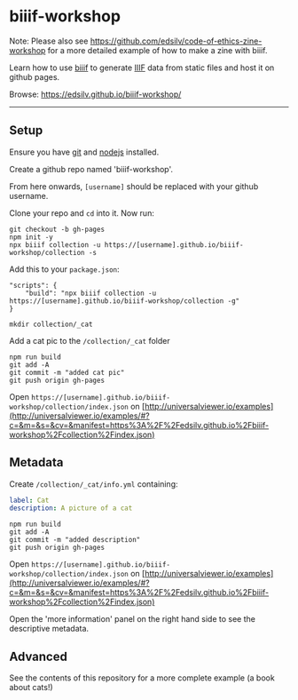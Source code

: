 # biiif-workshop

Note: Please also see https://github.com/edsilv/code-of-ethics-zine-workshop for a more detailed example of how to make a zine with biiif.

Learn how to use [biiif](https://github.com/edsilv/biiif) to generate [IIIF](http://iiif.io) data from static files and host it on github pages.

Browse: https://edsilv.github.io/biiif-workshop/

---

## Setup

Ensure you have [git](https://git-scm.com/) and [nodejs](https://nodejs.org/en/) installed.

Create a github repo named 'biiif-workshop'.

From here onwards, `[username]` should be replaced with your github username.

Clone your repo and `cd` into it. Now run:

    git checkout -b gh-pages
    npm init -y
    npx biiif collection -u https://[username].github.io/biiif-workshop/collection -s

Add this to your `package.json`:

```
"scripts": {
    "build": "npx biiif collection -u https://[username].github.io/biiif-workshop/collection -g"
}
```

    mkdir collection/_cat

Add a cat pic to the `/collection/_cat` folder

    npm run build
    git add -A
    git commit -m "added cat pic"
    git push origin gh-pages

Open `https://[username].github.io/biiif-workshop/collection/index.json` on [http://universalviewer.io/examples](http://universalviewer.io/examples/#?c=&m=&s=&cv=&manifest=https%3A%2F%2Fedsilv.github.io%2Fbiiif-workshop%2Fcollection%2Findex.json)

## Metadata

Create `/collection/_cat/info.yml` containing:

```yml
label: Cat
description: A picture of a cat
```

    npm run build
    git add -A
    git commit -m "added description"
    git push origin gh-pages

Open `https://[username].github.io/biiif-workshop/collection/index.json` on [http://universalviewer.io/examples](http://universalviewer.io/examples/#?c=&m=&s=&cv=&manifest=https%3A%2F%2Fedsilv.github.io%2Fbiiif-workshop%2Fcollection%2Findex.json)

Open the 'more information' panel on the right hand side to see the descriptive metadata.

## Advanced

See the contents of this repository for a more complete example (a book about cats!)

